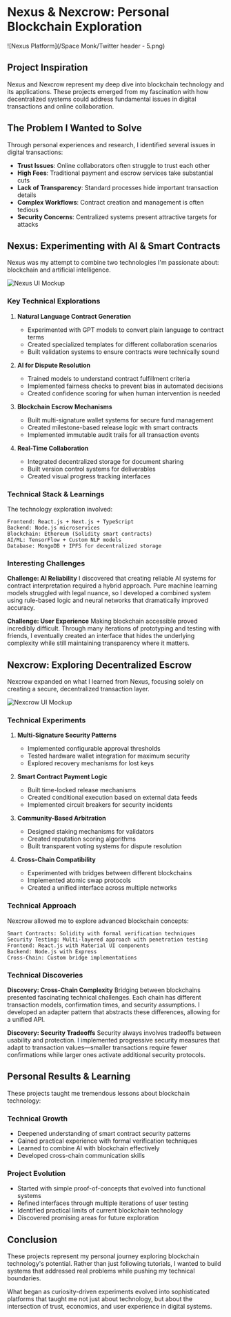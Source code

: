 # Nexus & Nexcrow: Personal Blockchain Exploration

![Nexus Platform](/Space Monk/Twitter header - 5.png)

## Project Inspiration

Nexus and Nexcrow represent my deep dive into blockchain technology and its applications. These projects emerged from my fascination with how decentralized systems could address fundamental issues in digital transactions and online collaboration.

## The Problem I Wanted to Solve

Through personal experiences and research, I identified several issues in digital transactions:

- **Trust Issues**: Online collaborators often struggle to trust each other
- **High Fees**: Traditional payment and escrow services take substantial cuts
- **Lack of Transparency**: Standard processes hide important transaction details
- **Complex Workflows**: Contract creation and management is often tedious
- **Security Concerns**: Centralized systems present attractive targets for attacks

## Nexus: Experimenting with AI & Smart Contracts

Nexus was my attempt to combine two technologies I'm passionate about: blockchain and artificial intelligence.

![Nexus UI Mockup](/images/nexus-ui-mockup.png)

### Key Technical Explorations

1. **Natural Language Contract Generation**
   - Experimented with GPT models to convert plain language to contract terms
   - Created specialized templates for different collaboration scenarios
   - Built validation systems to ensure contracts were technically sound

2. **AI for Dispute Resolution**
   - Trained models to understand contract fulfillment criteria
   - Implemented fairness checks to prevent bias in automated decisions
   - Created confidence scoring for when human intervention is needed

3. **Blockchain Escrow Mechanisms**
   - Built multi-signature wallet systems for secure fund management
   - Created milestone-based release logic with smart contracts
   - Implemented immutable audit trails for all transaction events

4. **Real-Time Collaboration**
   - Integrated decentralized storage for document sharing
   - Built version control systems for deliverables
   - Created visual progress tracking interfaces

### Technical Stack & Learnings

The technology exploration involved:

```
Frontend: React.js + Next.js + TypeScript
Backend: Node.js microservices
Blockchain: Ethereum (Solidity smart contracts)
AI/ML: TensorFlow + Custom NLP models
Database: MongoDB + IPFS for decentralized storage
```

### Interesting Challenges

**Challenge: AI Reliability**
I discovered that creating reliable AI systems for contract interpretation required a hybrid approach. Pure machine learning models struggled with legal nuance, so I developed a combined system using rule-based logic and neural networks that dramatically improved accuracy.

**Challenge: User Experience**
Making blockchain accessible proved incredibly difficult. Through many iterations of prototyping and testing with friends, I eventually created an interface that hides the underlying complexity while still maintaining transparency where it matters.

## Nexcrow: Exploring Decentralized Escrow

Nexcrow expanded on what I learned from Nexus, focusing solely on creating a secure, decentralized transaction layer.

![Nexcrow UI Mockup](/images/nexcrow-ui-mockup.png)

### Technical Experiments

1. **Multi-Signature Security Patterns**
   - Implemented configurable approval thresholds
   - Tested hardware wallet integration for maximum security
   - Explored recovery mechanisms for lost keys

2. **Smart Contract Payment Logic**
   - Built time-locked release mechanisms
   - Created conditional execution based on external data feeds
   - Implemented circuit breakers for security incidents

3. **Community-Based Arbitration**
   - Designed staking mechanisms for validators
   - Created reputation scoring algorithms
   - Built transparent voting systems for dispute resolution

4. **Cross-Chain Compatibility**
   - Experimented with bridges between different blockchains
   - Implemented atomic swap protocols
   - Created a unified interface across multiple networks

### Technical Approach

Nexcrow allowed me to explore advanced blockchain concepts:

```
Smart Contracts: Solidity with formal verification techniques
Security Testing: Multi-layered approach with penetration testing
Frontend: React.js with Material UI components
Backend: Node.js with Express
Cross-Chain: Custom bridge implementations
```

### Technical Discoveries

**Discovery: Cross-Chain Complexity**
Bridging between blockchains presented fascinating technical challenges. Each chain has different transaction models, confirmation times, and security assumptions. I developed an adapter pattern that abstracts these differences, allowing for a unified API.

**Discovery: Security Tradeoffs**
Security always involves tradeoffs between usability and protection. I implemented progressive security measures that adapt to transaction values—smaller transactions require fewer confirmations while larger ones activate additional security protocols.

## Personal Results & Learning

These projects taught me tremendous lessons about blockchain technology:

### Technical Growth
- Deepened understanding of smart contract security patterns
- Gained practical experience with formal verification techniques
- Learned to combine AI with blockchain effectively
- Developed cross-chain communication skills

### Project Evolution
- Started with simple proof-of-concepts that evolved into functional systems
- Refined interfaces through multiple iterations of user testing
- Identified practical limits of current blockchain technology
- Discovered promising areas for future exploration

## Conclusion

These projects represent my personal journey exploring blockchain technology's potential. Rather than just following tutorials, I wanted to build systems that addressed real problems while pushing my technical boundaries.

What began as curiosity-driven experiments evolved into sophisticated platforms that taught me not just about technology, but about the intersection of trust, economics, and user experience in digital systems. 